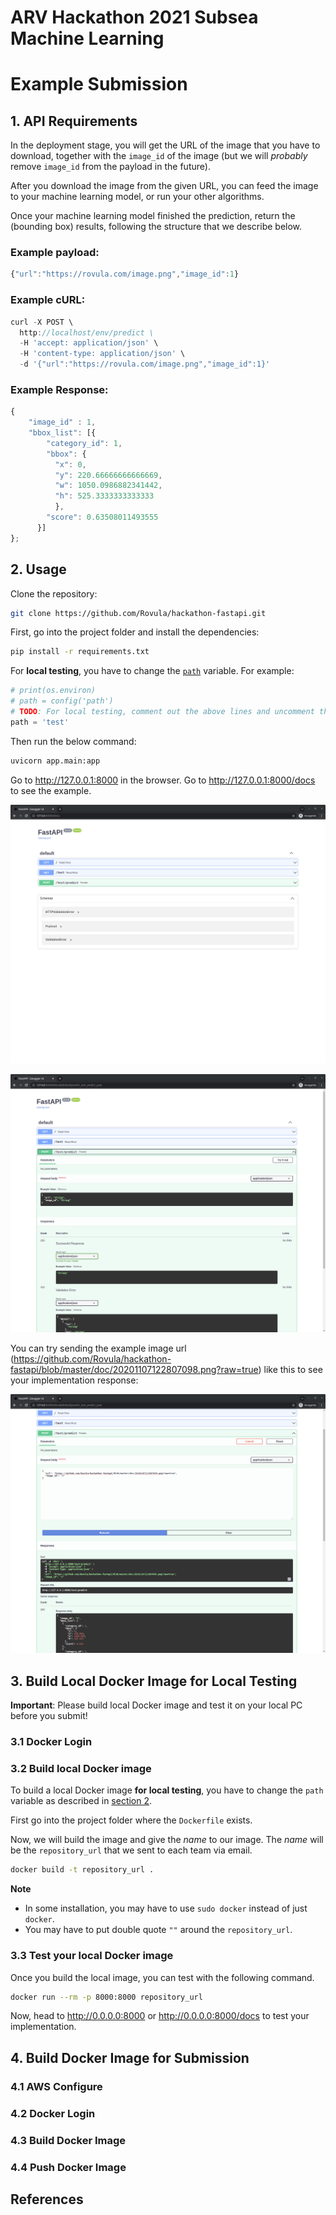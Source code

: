 # ARV Hackathon 2021 Subsea Machine Learning

# Example Submission

## 1. API Requirements

In the deployment stage, you will get the URL of the image that you have to download, together with the `image_id` of the image (but we will *probably* remove `image_id` from the payload in the future).

After you download the image from the given URL, you can feed the image to your machine learning model, or run your other algorithms.

Once your machine learning model finished the prediction, return the (bounding box) results, following the structure that we describe below.

### Example payload:

```javascript
{"url":"https://rovula.com/image.png","image_id":1}
```

### Example cURL:

```javascript
curl -X POST \
  http://localhost/env/predict \
  -H 'accept: application/json' \
  -H 'content-type: application/json' \
  -d '{"url":"https://rovula.com/image.png","image_id":1}'
```

### Example Response:

```javascript
{
    "image_id" : 1,
    "bbox_list": [{
        "category_id": 1,
        "bbox": {
          "x": 0,
          "y": 220.66666666666669,
          "w": 1050.0986882341442,
          "h": 525.3333333333333
          },
        "score": 0.63508011493555
      }]
};
```

## 2. Usage

Clone the repository:

```bash
git clone https://github.com/Rovula/hackathon-fastapi.git
```

First, go into the project folder and install the dependencies:

```bash
pip install -r requirements.txt
```

For **local testing**, you have to change the [`path`](https://github.com/Rovula/hackathon-fastapi/blob/master/app/main.py#L11) variable. For example:

```python
# print(os.environ)
# path = config('path')
# TODO: For local testing, comment out the above lines and uncomment the below line.
path = 'test'
```

Then run the below command:

```bash
uvicorn app.main:app
```

Go to http://127.0.0.1:8000 in the browser. Go to http://127.0.0.1:8000/docs to see the example.

![](./doc/img1.png)

![](./doc/img2.png)

You can try sending the example image url (https://github.com/Rovula/hackathon-fastapi/blob/master/doc/20201107122807098.png?raw=true) like this to see your implementation response:

![](./doc/img3.png)


## 3. Build Local Docker Image for Local Testing

**Important**: Please build local Docker image and test it on your local PC before you submit!

### 3.1 Docker Login


### 3.2 Build local Docker image

To build a local Docker image **for local testing**, you have to change the `path` variable as described in [section 2](#2-usage).

First go into the project folder where the `Dockerfile` exists.

Now, we will build the image and give the *name* to our image. The *name* will be the `repository_url` that we sent to each team via email.

```bash
docker build -t repository_url .
```

**Note**
- In some installation, you may have to use `sudo docker` instead of just `docker`.
- You may have to put double quote `""` around the `repository_url`.

### 3.3 Test your local Docker image

Once you build the local image, you can test with the following command.

```bash
docker run --rm -p 8000:8000 repository_url
```

Now, head to http://0.0.0.0:8000 or http://0.0.0.0:8000/docs to test your implementation.

## 4. Build Docker Image for Submission

### 4.1 AWS Configure

### 4.2 Docker Login

### 4.3 Build Docker Image

### 4.4 Push Docker Image

## References
